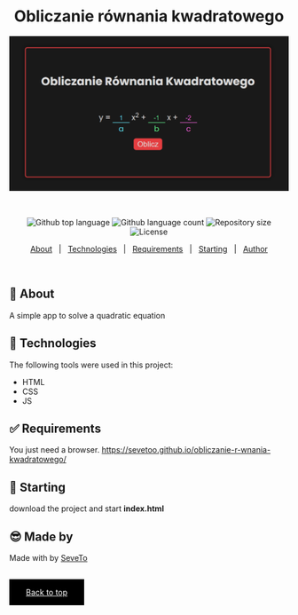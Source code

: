 <div align="center" id="top"> 
<h1 align="center">Obliczanie równania kwadratowego</h1>
  <a href="https://sevetoo.github.io/obliczanie-r-wnania-kwadratowego/">
    <img src="./preview.png" alt="Tabliczka Mnożenia Do Nauki" />
  </a>

&#xa0;

  <!-- <a href="https://tabliczkamnożeniadonauki.netlify.app">Demo</a> -->
</div>

<p align="center">
  <img alt="Github top language" src="https://img.shields.io/github/languages/top/SeveToo/multiplication-for-learning?color=56BEB8">

  <img alt="Github language count" src="https://img.shields.io/github/languages/count/SeveToo/multiplication-for-learning?color=56BEB8">

  <img alt="Repository size" src="https://img.shields.io/github/repo-size/SeveToo/multiplication-for-learning?color=56BEB8">

  <img alt="License" src="https://img.shields.io/github/license/SeveToo/multiplication-for-learning?color=56BEB8">
</p>


<p align="center">
  <a href="#dart-about">About</a> &#xa0; | &#xa0; 
  <!-- <a href="#sparkles-features">Features</a> &#xa0; | &#xa0; -->
  <a href="#rocket-technologies">Technologies</a> &#xa0; | &#xa0;
  <a href="#white_check_mark-requirements">Requirements</a> &#xa0; | &#xa0;
  <a href="#checkered_flag-starting">Starting</a> &#xa0; | &#xa0;
  <a href="https://github.com/SeveToo" target="_blank">Author</a>
</p>

<br>

## :dart: About

A simple app to solve a quadratic equation

<!-- ## :sparkles: Features

:heavy_check_mark: You can set interval between rounds \
:heavy_check_mark: You see how many correct and wrong answers you get\ -->

## :rocket: Technologies

The following tools were used in this project:

- HTML
- CSS
- JS

## :white_check_mark: Requirements

You just need a browser.
https://sevetoo.github.io/obliczanie-r-wnania-kwadratowego/

## :checkered_flag: Starting

download the project and start **index.html**

## 😎 Made by

Made with by <a href="https://github.com/SeveToo" target="_blank">SeveTo</a>

&#xa0;

<a href="#top" style="color: #fff; background: black; padding: 15px 30px">Back to top</a>